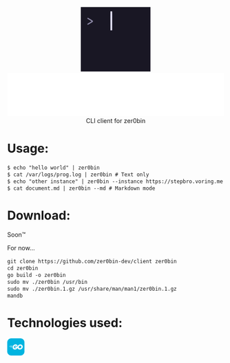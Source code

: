 <div align="center">
    <img src="https://raw.githubusercontent.com/zer0bin-dev/.github/main/zer0bin-client.svg" height="150px"/>
	<br>
    <img src="https://raw.githubusercontent.com/zer0bin-dev/.github/main/zer0bin-client-rainbow.svg" height="100"/>
	<br>
    CLI client for zer0bin
    <br>
</div>

# Usage:

```
$ echo "hello world" | zer0bin
$ cat /var/logs/prog.log | zer0bin # Text only
$ echo "other instance" | zer0bin --instance https://stepbro.voring.me
$ cat document.md | zer0bin --md # Markdown mode
```

# Download:

Soon:tm:

For now...
```
git clone https://github.com/zer0bin-dev/client zer0bin
cd zer0bin
go build -o zer0bin
sudo mv ./zer0bin /usr/bin
sudo mv ./zer0bin.1.gz /usr/share/man/man1/zer0bin.1.gz
mandb
```

# Technologies used:

<a href="https://www.rust-lang.org/"><img src="https://github.com/tandpfun/skill-icons/raw/main/icons/GoLang.svg" height=40/></a>
